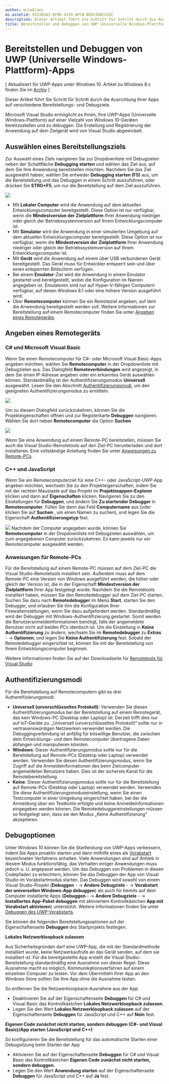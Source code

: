 ```yaml
---
author: mcleblanc
ms.assetid: 9322B3A3-8F06-4329-AFCB-BE0C260C332C
description: Dieser Artikel führt Sie Schritt für Schritt durch die Ausrichtung Ihrer Apps auf verschiedene Bereitstellungs- und Debugziele.
title: Bereitstellen und Debuggen von UWP (Universelle Windows-Plattform)-Apps
---
```


# Bereitstellen und Debuggen von UWP (Universelle Windows-Plattform)-Apps

\[ Aktualisiert für UWP-Apps unter Windows 10. Artikel zu Windows 8.x finden Sie im [Archiv](http://go.microsoft.com/fwlink/p/?linkid=619132) \]

Dieser Artikel führt Sie Schritt für Schritt durch die Ausrichtung Ihrer Apps auf verschiedene Bereitstellungs- und Debugziele.

Microsoft Visual Studio ermöglicht es Ihnen, Ihre UWP-Apps (Universelle Windows-Plattform) auf einer Vielzahl von Windows 10-Geräten bereitzustellen und zu debuggen. Die Erstellung und Registrierung der Anwendung auf dem Zielgerät wird von Visual Studio abgewickelt.

## Auswählen eines Bereitstellungsziels

Zur Auswahl eines Ziels navigieren Sie zur Dropdownliste mit Debugzielen neben der Schaltfläche **Debugging starten** und wählen das Ziel aus, auf dem Sie Ihre Anwendung bereitstellen möchten. Nachdem Sie das Ziel ausgewählt haben, wählen Sie entweder **Debugging starten (F5)** aus, um die Bereitstellung und das Debuggen in einem Schritt auszuführen, oder drücken Sie **STRG+F5**, um nur die Bereitstellung auf dem Ziel auszuführen.

![](images/debug-device-target-list.png)

-   Mit **Lokaler Computer** wird die Anwendung auf dem aktuellen Entwicklungscomputer bereitgestellt. Diese Option ist nur verfügbar, wenn die **Mindestversion der Zielplattform** Ihrer Anwendung niedriger oder gleich der Betriebssystemversion auf Ihrem Entwicklungscomputer ist.
-   Mit **Simulator** wird die Anwendung in einer simulierten Umgebung auf dem aktuellen Entwicklungscomputer bereitgestellt. Diese Option ist nur verfügbar, wenn die **Mindestversion der Zielplattform** Ihrer Anwendung niedriger oder gleich der Betriebssystemversion auf Ihrem Entwicklungscomputer ist.
-   Mit **Gerät** wird die Anwendung auf einem über USB verbundenen Gerät bereitgestellt. Das Gerät muss für Entwickler entsperrt sein und über einen entsperrten Bildschirm verfügen.
-   Bei einem **Emulator**-Ziel wird die Anwendung in einem Emulator gestartet und bereitgestellt, wobei die Konfiguration im Namen angegeben ist. Emulatoren sind nur auf Hyper-V-fähigen Computern verfügbar, auf denen Windows 8.1 oder eine höhere Version ausgeführt wird.
-   Über **Remotecomputer** können Sie ein Remoteziel angeben, auf dem die Anwendung bereitgestellt werden soll. Weitere Informationen zur Bereitstellung auf einem Remotecomputer finden Sie unter [Angeben eines Remotegeräts](#specifying-a-remote-device).

## Angeben eines Remotegeräts

### C# und Microsoft Visual Basic

Wenn Sie einen Remotecomputer für C#- oder Microsoft Visual Basic-Apps angeben möchten, wählen Sie **Remotecomputer** in der Dropdownliste mit Debugzielen aus. Das Dialogfeld **Remoteverbindungen** wird angezeigt, in dem Sie einen IP-Adresse angeben oder ein erkanntes Gerät auswählen können. Standardmäßig ist der Authentifizierungsmodus **Universell** ausgewählt. Lesen Sie den Abschnitt [Authentifizierungsmodi](#authentication-modes), um den geeigneten Authentifizierungsmodus zu ermitteln.

![](images/debug-remote-connections.png)

Um zu diesem Dialogfeld zurückzukehren, können Sie die Projekteigenschaften öffnen und zur Registerkarte **Debuggen** navigieren. Wählen Sie dort neben **Remotecomputer** die Option **Suchen**

![](images/debug-remote-machine-config.png)

Wenn Sie eine Anwendung auf einem Remote-PC bereitstellen, müssen Sie auch die Visual Studio-Remotetools auf den Ziel-PC herunterladen und dort installieren. Eine vollständige Anleitung finden Sie unter [Anweisungen zu Remote-PCs](#remote-pc-instructions).

### C++ und JavaScript

Wenn Sie ein Remotecomputerziel für eine C++- oder JavaScript-UWP-App angeben möchten, wechseln Sie zu den Projekteigenschaften, indem Sie mit der rechten Maustaste auf das Projekt im **Projektmappen-Explorer** klicken und dann auf **Eigenschaften** klicken. Navigieren Sie zu den Einstellungen für **Debuggen**, und ändern Sie **Zu startender Debugger** in **Remotecomputer**. Füllen Sie dann das Feld **Computername** aus (oder klicken Sie auf **Suchen** , um einen Namen zu suchen), und legen Sie die Eigenschaft **Authentifizierungstyp** fest.

![](images/debug-property-pages.png)
Nachdem der Computer angegeben wurde, können Sie **Remotecomputer** in der Dropdownliste mit Debugzielen auswählen, um zum angegebenen Computer zurückzukehren. Es kann jeweils nur ein Remotecomputer ausgewählt werden.

### Anweisungen für Remote-PCs

Für die Bereitstellung auf einem Remote-PC müssen auf dem Ziel-PC die Visual Studio-Remotetools installiert sein. Außerdem muss auf dem Remote-PC eine Version von Windows ausgeführt werden, die höher oder gleich der Version ist, die in der Eigenschaft **Mindestversion der Zielplattform** Ihrer App festgelegt wurde. Nachdem Sie die Remotetools installiert haben, müssen Sie den Remotedebugger auf dem Ziel-PC starten. Suchen Sie dazu nach **Remotedebugger** im Menü **Start**, starten Sie den Debugger, und erlauben Sie ihm die Konfiguration Ihrer Firewalleinstellungen, wenn Sie dazu aufgefordert werden. Standardmäßig wird der Debugger mit Windows-Authentifizierung gestartet. Somit werden die Benutzeranmeldeinformationen benötigt, falls der angemeldete Benutzer nicht auf beiden PCs identisch ist. Um die Einstellung in **Keine Authentifizierung** zu ändern, wechseln Sie im **Remotedebugger** zu **Extras** - -&gt;  **Optionen**, und legen Sie **Keine Authentifizierung** fest. Sobald der Remotedebugger eingerichtet ist, können Sie mit der Bereitstellung von Ihrem Entwicklungscomputer beginnen.

Weitere Informationen finden Sie auf der Downloadseite für [Remotetools für Visual Studio]( http://go.microsoft.com/fwlink/?LinkId=717039)

## Authentifizierungsmodi

Für die Bereitstellung auf Remotecomputern gibt es drei Authentifizierungsmodi:

- **Universell (unverschlüsseltes Protokoll)**: Verwenden Sie diesen Authentifizierungsmodus bei der Bereitstellung auf einem Remotegerät, das kein Windows-PC (Desktop oder Laptop) ist. Derzeit trifft dies nur auf IoT-Geräte zu. „Universell (unverschlüsseltes Protokoll)“ sollte nur in vertrauenswürdigen Netzwerken verwendet werden. Die Debuggingverbindung ist anfällig für böswillige Benutzer, die zwischen dem Entwicklungs- und dem Remotecomputer übertragene Daten abfangen und manipulieren könnten.
- **Windows**: Dieser Authentifizierungsmodus sollte nur für die Bereitstellung auf Remote-PCs (Desktop oder Laptop) verwendet werden. Verwenden Sie diesen Authentifizierungsmodus, wenn Sie Zugriff auf die Anmeldeinformationen des beim Zielcomputer angemeldeten Benutzers haben. Dies ist der sicherste Kanal für die Remotebereitstellung.
- **Keine**: Dieser Authentifizierungsmodus sollte nur für die Bereitstellung auf Remote-PCs (Desktop oder Laptop) verwendet werden. Verwenden Sie diese Authentifizierungsmoduseinstellung, wenn Sie einen Testcomputer in einer Umgebung eingerichtet haben, bei der die Anmeldung über ein Testkonto erfolgte und keine Anmeldeinformationen eingegeben werden können. Die Remotedebuggereinstellungen müssen so festgelegt sein, dass sie den Modus „Keine Authentifizierung“ akzeptieren.

## Debugoptionen

Unter Windows 10 können Sie die Startleistung von UWP-Apps verbessern, indem Sie Apps proaktiv starten und dann mithilfe eines als [Vorabstart](https://msdn.microsoft.com/library/windows/apps/Mt593297) bezeichneten Verfahrens anhalten. Viele Anwendungen sind auf Anhieb in diesem Modus funktionsfähig, das Verhalten einiger Anwendungen muss jedoch u. U. angepasst werden. Um das Debuggen von Problemen in diesen Codepfaden zu erleichtern, können Sie das Debuggen der App von Visual Studio im Vorabstartmodus starten. Das Debuggen wird sowohl von einem Visual Studio-Projekt (**Debuggen** - -&gt;  **Andere Debugziele** - -&gt;  **Vorabstart der universellen Windows-App debuggen**) als auch für bereits auf dem Computer installierte Apps (**Debuggen** - -&gt;  **Andere Debugziele** - -&gt;  **Installiertes App-Paket debuggen** mit aktiviertem Kontrollkästchen **App mit Vorabstart aktivieren**) unterstützt. Weitere Informationen finden Sie unter [Debuggen des UWP-Vorabstarts]( http://go.microsoft.com/fwlink/?LinkId=717245).

Sie können die folgenden Bereitstellungsoptionen auf der Eigenschaftenseite **Debuggen** des Startprojekts festlegen.

**Lokales Netzwerkloopback zulassen**

Aus Sicherheitsgründen darf eine UWP-App, die mit der Standardmethode installiert wurde, keine Netzwerkaufrufe an das Gerät senden, auf dem sie installiert ist. Für die bereitgestellte App erstellt die Visual Studio-Bereitstellung standardmäßig eine Ausnahme von dieser Regel. Diese Ausnahme macht es möglich, Kommunikationsverfahren auf einem einzelnen Computer zu testen. Vor dem Übermitteln Ihrer App an den Windows Store sollten Sie Ihre App ohne die Ausnahme testen.

So entfernen Sie die Netzwerkloopback-Ausnahme aus der App

-   Deaktivieren Sie auf der Eigenschaftenseite **Debuggen** für C# und Visual Basic das Kontrollkästchen **Lokales Netzwerkloopback zulassen**.
-   Legen Sie den Wert **Lokales Netzwerkloopback zulassen** auf der Eigenschaftenseite **Debuggen** für JavaScript und C++ auf **Nein** fest.

**Eigenen Code zunächst nicht starten, sondern debuggen (C#- und Visual Basic)/App starten (JavaScript und C++)**

So konfigurieren Sie die Bereitstellung für das automatische Starten einer Debugsitzung beim Starten der App

-   Aktivieren Sie auf der Eigenschaftenseite **Debuggen** für C# und Visual Basic das Kontrollkästchen **Eigenen Code zunächst nicht starten, sondern debuggen**.
-   Legen Sie den Wert **Anwendung starten** auf der Eigenschaftenseite **Debuggen** für JavaScript und C++ auf **Ja** fest.




<!--HONumber=May16_HO2-->


